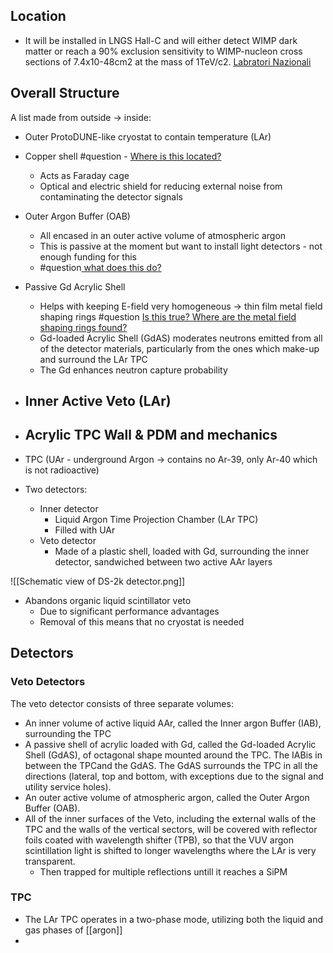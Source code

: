 ## Location 
- It will be installed in LNGS Hall-C and will either detect WIMP dark matter or reach a 90% exclusion sensitivity to WIMP-nucleon cross sections of 7.4x10-48cm2 at the mass of 1TeV/c2. [Labratori Nazionali](https://www.lngs.infn.it/en/darkside)

## Overall Structure
A list made from outside → inside:
-   Outer ProtoDUNE-like cryostat to contain temperature (LAr)
-   Copper shell #question - <u>Where is this located?</u>
	-   Acts as Faraday cage
	-   Optical and electric shield for reducing external noise from contaminating the detector signals
-   Outer Argon Buffer (OAB)
	-   All encased in an outer active volume of atmospheric argon
	-   This is passive at the moment but want to install light detectors - not enough funding for this
	-   #question<u> what does this do?</u>
-   Passive Gd Acrylic Shell
	-   Helps with keeping E-field very homogeneous -> thin film metal field shaping rings #question <u>Is this true? Where are the metal field shaping rings found?</u>
	-   Gd-loaded Acrylic Shell (GdAS) moderates neutrons emitted from all of the detector materials, particularly from the ones which make-up and surround the LAr TPC
	-   The Gd enhances neutron capture probability
-   Inner Active Veto (LAr)	
	-   
-   Acrylic TPC Wall & PDM and mechanics
	-   
-   TPC (UAr - underground Argon → contains no Ar-39, only Ar-40 which is not radioactive)

- Two detectors:
	- Inner detector
		- Liquid Argon Time Projection Chamber (LAr TPC)
		-  Filled with UAr
	-  Veto detector
		-   Made of a plastic shell, loaded with Gd, surrounding the inner detector, sandwiched between two active AAr layers


![[Schematic view of DS-2k detector.png]]

-   Abandons organic liquid scintillator veto
	-   Due to significant performance advantages
	-   Removal of this means that no cryostat is needed

## Detectors

### Veto Detectors
The veto detector consists of three separate volumes:
- An inner volume of active liquid AAr, called the Inner argon Buffer (IAB), surrounding the TPC
- A passive shell of acrylic loaded with Gd, called the Gd-loaded Acrylic Shell (GdAS), of octagonal shape mounted around the TPC. The IABis in between the TPCand the GdAS. The GdAS surrounds the TPC in all the directions (lateral, top and bottom, with exceptions due to the signal and utility service holes).
- An outer active volume of atmospheric argon, called the Outer Argon Buffer (OAB).
- All of the inner surfaces of the Veto, including the external walls of the TPC and the walls of the vertical sectors, will be covered with reflector foils coated with wavelength shifter (TPB), so that the VUV argon scintillation light is shifted to longer wavelengths where the LAr is very transparent.
	- Then trapped for multiple reflections untill it reaches a SiPM

### TPC
- The LAr TPC operates in a two-phase mode, utilizing both the liquid and gas phases of [[argon]]
- 